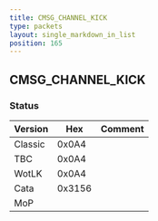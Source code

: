 ```yaml
---
title: CMSG_CHANNEL_KICK
type: packets
layout: single_markdown_in_list
position: 165
---
```


## CMSG_CHANNEL_KICK

### Status

Version    | Hex        | Comment
---------- | ---------- | ---------- 
Classic    | 0x0A4      |
TBC        | 0x0A4      |
WotLK      | 0x0A4      |
Cata       | 0x3156     |
MoP        |            |
